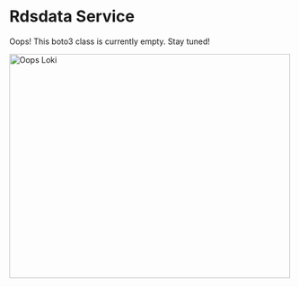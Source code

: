 # Rdsdata Service

Oops! This boto3 class is currently empty. Stay tuned!

<img src="/aws_resource_validator/images/oops_loki.png" width="500" height="400" title="Oops Loki">

